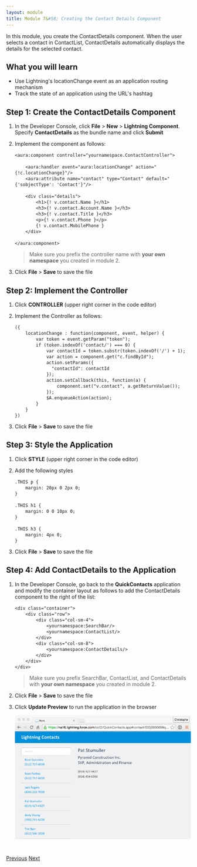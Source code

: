 ```yaml
---
layout: module
title: Module 7&#58; Creating the Contact Details Component
---
```


In this module, you create the ContactDetails component. When the user selects a contact in ContactList, ContactDetails automatically displays the details for the selected contact.

## What you will learn

- Use Lightning's locationChange event as an application routing mechanism
- Track the state of an application using the URL's hashtag


## Step 1: Create the ContactDetails Component

1. In the Developer Console, click **File** > **New** > **Lightning Component**. Specify **ContactDetails** as the bundle name and click **Submit**

1. Implement the component as follows:

    ```
    <aura:component controller="yournamespace.ContactController">

        <aura:handler event="aura:locationChange" action="{!c.locationChange}"/>
        <aura:attribute name="contact" type="Contact" default="{'sobjectType': 'Contact'}"/>

        <div class="details">
            <h1>{! v.contact.Name }</h1>
            <h3>{! v.contact.Account.Name }</h3>
            <h3>{! v.contact.Title }</h3>
            <p>{! v.contact.Phone }</p>
            {! v.contact.MobilePhone }
        </div>

    </aura:component>
    ```
    > Make sure you prefix the controller name with **your own namespace** you created in module 2.


1. Click **File** > **Save** to save the file


## Step 2: Implement the Controller

1. Click **CONTROLLER** (upper right corner in the code editor)

1. Implement the Controller as follows:

    ```
    ({
        locationChange : function(component, event, helper) {
            var token = event.getParam("token");
            if (token.indexOf('contact/') === 0) {
                var contactId = token.substr(token.indexOf('/') + 1);
                var action = component.get("c.findById");
                action.setParams({
                  "contactId": contactId
                });
                action.setCallback(this, function(a) {
                    component.set("v.contact", a.getReturnValue());
                });
                $A.enqueueAction(action);
            }
        }
    })
    ```

1. Click **File** > **Save** to save the file

## Step 3: Style the Application

1. Click **STYLE** (upper right corner in the code editor)

1. Add the following styles

    ```
    .THIS p {
        margin: 20px 0 2px 0;
    }

    .THIS h1 {
        margin: 0 0 10px 0;
    }

    .THIS h3 {
        margin: 4px 0;
    }
    ```

1. Click **File** > **Save** to save the file

## Step 4: Add ContactDetails to the Application

1. In the Developer Console, go back to the **QuickContacts** application and modify the container layout as follows to add the ContactDetails component to the right of the list:

    ```
    <div class="container">
        <div class="row">
            <div class="col-sm-4">
                <yournamespace:SearchBar/>
                <yournamespace:ContactList/>
            </div>
            <div class="col-sm-8">
                <yournamespace:ContactDetails/>
            </div>
        </div>
    </div>
    ```

    > Make sure you prefix SearchBar, ContactList, and ContactDetails with **your own namespace** you created in module 2.

1. Click **File** > **Save** to save the file

1. Click **Update Preview** to run the application in the browser

    ![](images/app-v5.png)



<div class="row" style="margin-top:40px;">
<div class="col-sm-12">
<a href="create-searchbar-component.html" class="btn btn-default"><i class="glyphicon glyphicon-chevron-left"></i> Previous</a>
<a href="next.html" class="btn btn-default pull-right">Next <i class="glyphicon glyphicon-chevron-right"></i></a>
</div>
</div>
